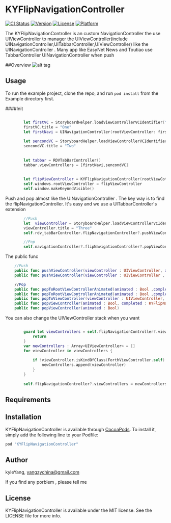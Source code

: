 # KYFlipNavigationController

[![CI Status](http://img.shields.io/travis/kyleYang/KYFlipNavigationController.svg?style=flat)](https://travis-ci.org/kyleYang/KYFlipNavigationController)
[![Version](https://img.shields.io/cocoapods/v/KYFlipNavigationController.svg?style=flat)](http://cocoapods.org/pods/KYFlipNavigationController)
[![License](https://img.shields.io/cocoapods/l/KYFlipNavigationController.svg?style=flat)](http://cocoapods.org/pods/KYFlipNavigationController)
[![Platform](https://img.shields.io/cocoapods/p/KYFlipNavigationController.svg?style=flat)](http://cocoapods.org/pods/KYFlipNavigationController)

The KYFlipNavigationController is an custom NavigationController the use UIViewController to manager the UIViewController(include UINavigationController,UITabbarController,UIViewController) like the UINavigationController .
Many app like EasyNet News and Toutiao use TabbarController UINavigationController when push

##Overview
![alt tag](https://github.com/kyleYang/KYFlipNavigationController/blob/master/Example/KYFlipNavigationController/KYFlipNavigationController.gif)

## Usage

To run the example project, clone the repo, and run `pod install` from the Example directory first.

####Init
```swift

		let firstVC = StoryboardHelper.loadViewControllerVCIdentifier("FirstViewController") //load viewcontroller from storyboard
        firstVC.title = "One"
        let firstNavi = UINavigationController(rootViewController: firstVC)
        
        let sencondVC = StoryboardHelper.loadViewControllerVCIdentifier("SecondViewController")
        sencondVC.title = "Two"
        
        
        let tabbar = RDVTabBarController()
        tabbar.viewControllers = [firstNavi,sencondVC]
        
        
        let flipViewController = KYFlipNavigationController(rootViewCotroller: tabbar)
        self.windows.rootViewController = flipViewController
        self.window.makeKeyAndVisible()

```
Push and pop almost like the UINavigationController . The key way is to find the flipNavigationController. It's easy and we use a UITabbarController's extension
```swift
		//Push
  		let  viewController = StoryboardHelper.loadViewControllerVCIdentifier("NavigationController")
        viewController.title = "Three"
        self.rdv_tabBarController.flipNavigationController?.pushViewController(viewController, animated: true) //find the navigationCotroller use self.pushViewController

        //Pop
        self.navigationController?.flipNavigationController?.popViewController(true)

```
The public func 

```swift
	//Push
    public func pushViewController(viewController : UIViewController, animated : Bool, completed : KYFlipNavigationCompletionBlock?)
    public func pushViewController(viewController : UIViewController , animated: Bool) 

    //Pop
    public func popToRootViewControllerAnimated(animated : Bool ,completed : KYFlipNavigationCompletionBlock?)
    public func popToRootViewControllerAnimated(animated : Bool ,completed : KYFlipNavigationCompletionBlock?)
	public func popToViewController(viewController : UIViewController, animated : Bool, completed : KYFlipNavigationCompletionBlock?)
	public func popViewController(animated : Bool, completed : KYFlipNavigationCompletionBlock?)
	public func popViewController(animated : Bool)
```
You can also change the UIViewController stack when you want

```swift

 		guard let viewControllers = self.flipNavigationController?.viewControllers else {
            return
        }
        var newControllers : Array<UIViewController> = []
        for viewController in viewControllers {
            
            if !viewController.isKindOfClass(ForthViewController.self) {
                newControllers.append(viewController)
            }
        }
        
        self.flipNavigationController?.viewControllers = newControllers

```


## Requirements

## Installation

KYFlipNavigationController is available through [CocoaPods](http://cocoapods.org). To install
it, simply add the following line to your Podfile:

```ruby
pod "KYFlipNavigationController"
```

## Author

kyleYang, yangzychina@gmail.com

If you find any porblem , please tell me

## License

KYFlipNavigationController is available under the MIT license. See the LICENSE file for more info.
